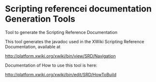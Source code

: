 Scripting referencei documentation Generation Tools
===================================================

Tool to generate the Scripting Reference Documentation

This tool generates the javadoc used in the XWiki Scripting Reference Documentation, available at

http://platform.xwiki.org/xwiki/bin/view/SRD/Navigation

Documentation of How to use this tool is here:

http://platform.xwiki.org/xwiki/bin/edit/SRD/HowToBuild
